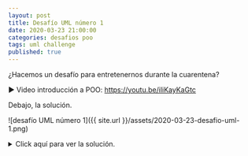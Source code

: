 ```yaml
---
layout: post
title: Desafío UML número 1
date: 2020-03-23 21:00:00
categories: desafios poo
tags: uml challenge
published: true
---
```


¿Hacemos un desafío para entretenernos durante la cuarentena?

▶️ Video introducción a POO: https://youtu.be/iliKayKaGtc

Debajo, la solución.

![desafío UML número 1]({{ site.url }}/assets/2020-03-23-desafio-uml-1.png)


<details><summary>Click aquí para ver la solución.</summary>

![Solucion desafio UML n.1]({{ site.url }}/assets/2020-03-23-desafio-uml-1-solucion.png)</details>

